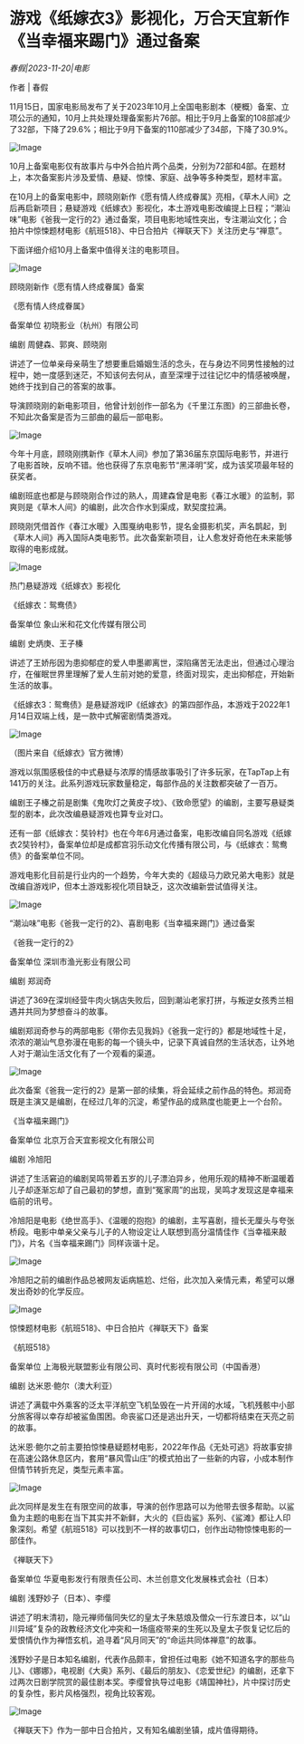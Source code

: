 # 游戏《纸嫁衣3》影视化，万合天宜新作《当幸福来踢门》通过备案

*春假|2023-11-20|电影*

作者 | 春假

11月15日，国家电影局发布了关于2023年10月上全国电影剧本（梗概）备案、立项公示的通知，10月上共处理处理备案影片76部。相比于9月上备案的108部减少了32部，下降了29.6%；相比于9月下备案的110部减少了34部，下降了30.9%。

![Image](https://p3-sign.toutiaoimg.com/tos-cn-i-6w9my0ksvp/544e06f8a48d496e8fcb3e131d9e64d9~tplv-tt-shrink:640:0.image?lk3s=7cab5390&traceid=20231120114404EC7E7416DBB0D2C2761E&x-expires=2147483647&x-signature=bBgV%2FSvcm38cXsphin8uF6vuaKI%3D)

10月上备案电影仅有故事片与中外合拍片两个品类，分别为72部和4部。在题材上，本次备案影片涉及爱情、悬疑、惊悚、家庭、战争等多种类型，题材丰富。

在10月上的备案电影中，顾晓刚新作《愿有情人终成眷属》亮相，《草木人间》之后再启新项目；悬疑游戏《纸嫁衣》影视化，本土游戏电影改编提上日程；“潮汕味”电影《爸我一定行的2》通过备案，项目电影地域性突出，专注潮汕文化；合拍片中惊悚题材电影《航班518》、中日合拍片《禅联天下》关注历史与“禅意”。

下面详细介绍10月上备案中值得关注的电影项目。

![Image](https://p3-sign.toutiaoimg.com/tos-cn-i-6w9my0ksvp/83a3c42c44dd455fb7b0572624c3224d~tplv-tt-shrink:640:0.image?lk3s=7cab5390&traceid=20231120114404EC7E7416DBB0D2C2761E&x-expires=2147483647&x-signature=cXTevdrgud13cwsIwverkpV97WY%3D)

顾晓刚新作《愿有情人终成眷属》备案

《愿有情人终成眷属》

备案单位 初晓影业（杭州）有限公司

编剧 周健森、郭爽、顾晓刚

讲述了一位单亲母亲萌生了想要重启婚姻生活的念头，在与身边不同男性接触的过程中，她一度感到迷茫，不知该何去何从，直至深埋于过往记忆中的情感被唤醒，她终于找到自己的答案的故事。

导演顾晓刚的新电影项目，他曾计划创作一部名为《千里江东图》的三部曲长卷，不知此次备案是否为三部曲的最后一部电影。

![Image](https://p3-sign.toutiaoimg.com/tos-cn-i-6w9my0ksvp/d60dc7ac91c74a569e3bb4128e30b6de~tplv-tt-shrink:640:0.image?lk3s=7cab5390&traceid=20231120114404EC7E7416DBB0D2C2761E&x-expires=2147483647&x-signature=KX4QvLRV44obLF4DoT3PLGdXOzo%3D)

今年十月底，顾晓刚携新作《草木人间》参加了第36届东京国际电影节，并进行了电影首映，反响不错。他也获得了东京电影节“黑泽明”奖，成为该奖项最年轻的获奖者。

编剧班底也都是与顾晓刚合作过的熟人，周建森曾是电影《春江水暖》的监制，郭爽则是《草木人间》的编剧，此次合作水到渠成，默契度拉满。

顾晓刚凭借首作《春江水暖》入围戛纳电影节，提名金摄影机奖，声名鹊起，到《草木人间》再入国际A类电影节。此次备案新项目，让人愈发好奇他在未来能够取得的电影成就。

![Image](https://p26-sign.toutiaoimg.com/tos-cn-i-6w9my0ksvp/8e49f95070ad49d3918945337b33f2f8~tplv-tt-shrink:640:0.image?lk3s=7cab5390&traceid=20231120114404EC7E7416DBB0D2C2761E&x-expires=2147483647&x-signature=avddfKGF4ZzKaEqzb88FBXMrzQM%3D)

热门悬疑游戏《纸嫁衣》影视化

《纸嫁衣：鸳鸯债》

备案单位 象山米和花文化传媒有限公司

编剧 史炳庚、王子榛

讲述了王娇彤因为患抑郁症的爱人申墨卿离世，深陷痛苦无法走出，但通过心理治疗，在催眠世界里理解了爱人生前对她的爱意，终面对现实，走出抑郁症，开始新生活的故事。

《纸嫁衣3：鸳鸯债》是悬疑游戏IP《纸嫁衣》的第四部作品，本游戏于2022年1月14日双端上线，是一款中式解密剧情类游戏。

![Image](https://p3-sign.toutiaoimg.com/tos-cn-i-6w9my0ksvp/9a6d479d0ae34fcb8f600711cd73ee0b~tplv-tt-shrink:640:0.image?lk3s=7cab5390&traceid=20231120114404EC7E7416DBB0D2C2761E&x-expires=2147483647&x-signature=99LLpHCLBbev%2FHo%2BPQBXdY6fHRs%3D)

（图片来自《纸嫁衣》官方微博）

游戏以氛围感极佳的中式悬疑与浓厚的情感故事吸引了许多玩家，在TapTap上有141万的关注。此系列游戏玩家数量稳定，每部作品的关注数都突破了一百万。

编剧王子榛之前是剧集《鬼吹灯之黄皮子坟》、《致命愿望》的编剧，主要写悬疑类型的剧本，此次改编悬疑游戏也算专业对口。

还有一部《纸嫁衣：奘铃村》也在今年6月通过备案，电影改编自同名游戏《纸嫁衣2奘铃村》，备案单位却是成都宫羽乐动文化传播有限公司，与《纸嫁衣：鸳鸯债》的备案单位不同。

游戏电影化目前是行业内的一个趋势，今年大卖的《超级马力欧兄弟大电影》就是改编自游戏IP，但本土游戏影视化项目缺乏，这次改编新尝试值得关注。

![Image](https://p3-sign.toutiaoimg.com/tos-cn-i-6w9my0ksvp/cb5446b6216c464db620bcc1a83bcfbd~tplv-tt-shrink:640:0.image?lk3s=7cab5390&traceid=20231120114404EC7E7416DBB0D2C2761E&x-expires=2147483647&x-signature=0%2BwO2is4R39ECLFw0Hf0soWnAM4%3D)

“潮汕味”电影《爸我一定行的2》、喜剧电影《当幸福来踢门》通过备案

《爸我一定行的2》

备案单位 深圳市渔光影业有限公司

编剧 郑润奇

讲述了369在深圳经营牛肉火锅店失败后，回到潮汕老家打拼，与叛逆女孩秀兰相遇并共同为梦想奋斗的故事。

编剧郑润奇参与的两部电影《带你去见我妈》《爸我一定行的》都是地域性十足，浓浓的潮汕气息弥漫在电影的每一个镜头中，记录下真诚自然的生活状态，让外地人对于潮汕生活文化有了一个观看的渠道。

![Image](https://p3-sign.toutiaoimg.com/tos-cn-i-6w9my0ksvp/3903c668a5194a29850e4be4576d3b28~tplv-tt-shrink:640:0.image?lk3s=7cab5390&traceid=20231120114404EC7E7416DBB0D2C2761E&x-expires=2147483647&x-signature=QAbNzPk%2BvVqkhCfy%2F%2FQBOtd0J1o%3D)

此次备案《爸我一定行的2》是第一部的续集，将会延续之前作品的特色。郑润奇既是主演又是编剧，在经过几年的沉淀，希望作品的成熟度也能更上一个台阶。

《当幸福来踢门》

备案单位 北京万合天宜影视文化有限公司

编剧 冷旭阳

讲述了生活窘迫的编剧吴鸣带着五岁的儿子漂泊异乡，他用乐观的精神不断温暖着儿子却逐渐忘却了自己最初的梦想，直到“冤家周”的出现，吴鸣才发现这是幸福来临前的讯号。

冷旭阳是电影《绝世高手》、《温暖的抱抱》的编剧，主写喜剧，擅长无厘头与夸张桥段。电影中单亲父亲与儿子的人物设定让人联想到高分温情佳作《当幸福来敲门》，片名《当幸福来踢门》同样诙谐十足。

![Image](https://p3-sign.toutiaoimg.com/tos-cn-i-6w9my0ksvp/46af1079ae4648cea21b19f810471f07~tplv-tt-shrink:640:0.image?lk3s=7cab5390&traceid=20231120114404EC7E7416DBB0D2C2761E&x-expires=2147483647&x-signature=FpTPAA2OGiaJ7wONeEyZjW%2F7Gjk%3D)

冷旭阳之前的编剧作品总被网友诟病尴尬、烂俗，此次加入亲情元素，希望可以爆发出奇妙的化学反应。

![Image](https://p26-sign.toutiaoimg.com/tos-cn-i-6w9my0ksvp/48e61ffca322422ba737de27fec10744~tplv-tt-shrink:640:0.image?lk3s=7cab5390&traceid=20231120114404EC7E7416DBB0D2C2761E&x-expires=2147483647&x-signature=ZnDRx1qBAXeRVRMYNS4I%2FUkWSjA%3D)

惊悚题材电影《航班518》、中日合拍片《禅联天下》备案

《航班518》

备案单位 上海极光联盟影业有限公司、真时代影视有限公司（中国香港）

编剧 达米恩·鲍尔（澳大利亚）

讲述了满载中外乘客的泛太平洋航空飞机坠毁在一片开阔的水域，飞机残骸中小部分旅客得以幸存却被鲨鱼围困。命丧鲨口还是逃出升天，一切都将结束在天亮之前的故事。

达米恩·鲍尔之前主要拍惊悚悬疑题材电影，2022年作品《无处可逃》将故事安排在高速公路休息区内，套用“暴风雪山庄”的模式拍出了一些新的内容，小成本制作但情节转折充足，类型元素丰富。

![Image](https://p3-sign.toutiaoimg.com/tos-cn-i-6w9my0ksvp/4bcd3b403d654b1391ccd858ad6b6f01~tplv-tt-shrink:640:0.image?lk3s=7cab5390&traceid=20231120114404EC7E7416DBB0D2C2761E&x-expires=2147483647&x-signature=FcpGE4zRm2gyEwJuMorUm%2B3kN0A%3D)

此次同样是发生在有限空间的故事，导演的创作思路可以为他带去很多帮助。以鲨鱼为主题的电影在当下其实并不新鲜，大火的《巨齿鲨》系列、《鲨滩》都让人印象深刻。希望《航班518》可以找到不一样的故事切口，创作出动物惊悚电影的一部佳作。

《禅联天下》

备案单位 华夏电影发行有限责任公司、木兰创意文化发展株式会社（日本）

编剧 浅野妙子（日本）、李缨

讲述了明末清初，隐元禅师偕同失忆的皇太子朱慈烺及僧众一行东渡日本，以“山川异域”复杂的政教经济文化冲突和一场瘟疫带来的生死以及皇太子恢复记忆后的爱恨情仇作为禅悟玄机，追寻着“风月同天”的“命运共同体禅意”的故事。

浅野妙子是日本知名编剧，代表作品颇丰，曾担任过电影《她不知道名字的那些鸟儿》、《娜娜》，电视剧《大奥》系列、《最后的朋友》、《恋爱世纪》的编剧，还拿下过两次日剧学院赏的最佳剧本奖。李缨曾执导过电影《靖国神社》，片中探讨历史的复杂性，影片风格强烈，视角比较客观。

![Image](https://p3-sign.toutiaoimg.com/tos-cn-i-6w9my0ksvp/42a1ad71020f44919e253e7e5ab8a5ec~tplv-tt-shrink:640:0.image?lk3s=7cab5390&traceid=20231120114404EC7E7416DBB0D2C2761E&x-expires=2147483647&x-signature=TnUvysRSqp1hHkPDm2xGwm7jcgo%3D)

《禅联天下》作为一部中日合拍片，又有知名编剧坐镇，成片值得期待。

